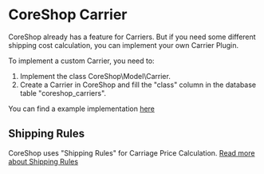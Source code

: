 # CoreShop Carrier

CoreShop already has a feature for Carriers. But if you need some different shipping cost calculation, you can implement your own Carrier Plugin. 

To implement a custom Carrier, you need to:

1. Implement the class CoreShop\Model\Carrier. 
2. Create a Carrier in CoreShop and fill the "class" column in the database table "coreshop_carriers".

You can find a example implementation [here](https://github.com/coreshop/coreshop-carrier-custom)

## Shipping Rules
CoreShop uses "Shipping Rules" for Carriage Price Calculation. [Read more about Shipping Rules](./02_Shipping_Rules.md)
